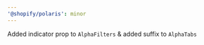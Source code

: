 ```yaml
---
'@shopify/polaris': minor
---
```


Added indicator prop to `AlphaFilters` & added suffix to `AlphaTabs`
